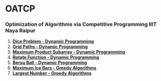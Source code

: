 # OATCP

### Optimization of Algorithms via Competitive Programming IIIT Naya Raipur

1. [**Dice Problem - Dynamic Programming**](https://github.com/akash-dewangan03/OATCP/tree/main/Dice_Combinations) <a href="https://github.com/akash-dewangan03/OATCP/tree/main/Dice_Combinations" style="color: blue;"></a>
2. [**Grid Paths - Dynamic Programming**](https://github.com/akash-dewangan03/OATCP/tree/main/Dice_Combinations) <a href="https://github.com/akash-dewangan03/OATCP/tree/main/Dice_Combinations" style="color: red;"></a>
3. [**Maximum Product Subarray - Dynamic Programming**](https://github.com/akash-dewangan03/OATCP/tree/main/Dice_Combinations) <a href="https://github.com/akash-dewangan03/OATCP/tree/main/Dice_Combinations" style="color: green;"></a>
4. [**Rotate Function - Dynamic Programming**](https://github.com/akash-dewangan03/OATCP/tree/main/Dice_Combinations) <a href="https://github.com/akash-dewangan03/OATCP/tree/main/Dice_Combinations" style="color: orange;"></a>
5. [**Bersu Ball - Dynamic Programming**](https://github.com/akash-dewangan03/OATCP/tree/main/Dice_Combinations) <a href="https://github.com/akash-dewangan03/OATCP/tree/main/Dice_Combinations" style="color: purple;"></a>
6. [**Maximum Ice Bars - Greedy Algorithms**](https://github.com/akash-dewangan03/OATCP/tree/main/Dice_Combinations) <a href="https://github.com/akash-dewangan03/OATCP/tree/main/Dice_Combinations" style="color: brown;"></a>
7. [**Largest Number - Greedy Algorithms**](https://github.com/akash-dewangan03/OATCP/tree/main/Dice_Combinations) <a href="https://github.com/akash-dewangan03/OATCP/tree/main/Dice_Combinations" style="color: teal;"></a>




